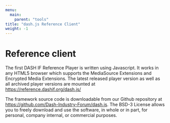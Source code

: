```yaml
---
menu:
  main:
    parent: "tools"
title: "dash.js Reference Client"
weight: -1
---
```


# Reference client

The first DASH IF Reference Player is written using Javascript. It works in any HTML5 browser which supports the MediaSource Extensions and Encrypted Media Extensions. The latest released player version as well as all archived player versions are mounted at https://reference.dashif.org/dash.js/

The framework source code is downloadable from our Github repository at https://github.com/Dash-Industry-Forum/dash.js. The BSD-3 License allows you to freely download and use the software, in whole or in part, for personal, company internal, or commercial purposes.
